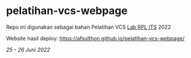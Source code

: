 # pelatihan-vcs-webpage
Repo ini digunakan sebagai bahan Pelatihan VCS [Lab RPL ITS](https://github.com/Lab-RPL-ITS) 2022

Website hasil deploy: https://afsulthon.github.io/pelatihan-vcs-webpage/

_25 - 26 Juni 2022_
